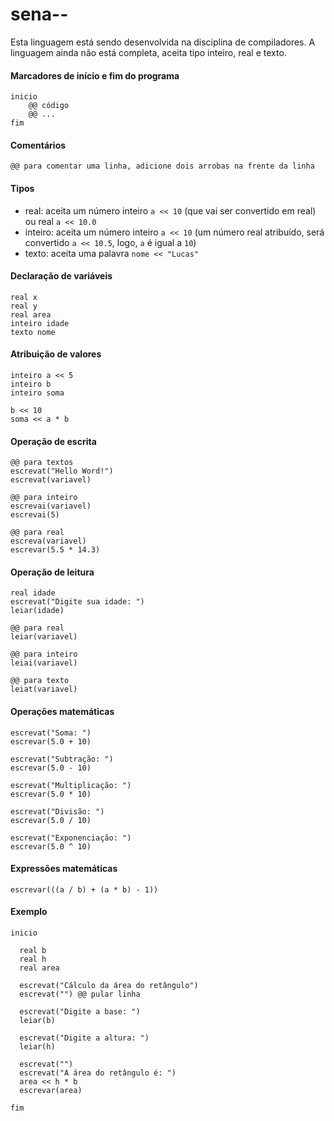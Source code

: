 # sena-- 

Esta linguagem está sendo desenvolvida na disciplina de compiladores. A linguagem ainda não está completa, aceita tipo inteiro, real e texto.

#### Marcadores de início e fim do programa
```
inicio
    @@ código 
    @@ ...
fim
```

#### Comentários
```
@@ para comentar uma linha, adicione dois arrobas na frente da linha
```

#### Tipos
- real: aceita um número inteiro `a << 10` (que vai ser convertido em real) ou real `a << 10.0`
- inteiro: aceita um número inteiro `a << 10` (um número real atribuído, será convertido `a << 10.5`, logo, `a` é igual a `10`)
- texto: aceita uma palavra `nome << "Lucas"`

#### Declaração de variáveis
```
real x
real y
real area
inteiro idade
texto nome
```

#### Atribuição de valores
```
inteiro a << 5
inteiro b
inteiro soma

b << 10
soma << a * b
```

#### Operação de escrita
```
@@ para textos
escrevat("Hello Word!")
escrevat(variavel)

@@ para inteiro
escrevai(variavel)
escrevai(5)

@@ para real
escreva(variavel)
escrevar(5.5 * 14.3)
```

#### Operação de leitura
```
real idade
escrevat("Digite sua idade: ")
leiar(idade)

@@ para real
leiar(variavel)

@@ para inteiro
leiai(variavel)

@@ para texto
leiat(variavel)
```

#### Operações matemáticas
```
escrevat("Soma: ")
escrevar(5.0 + 10)

escrevat("Subtração: ")
escrevar(5.0 - 10)

escrevat("Multiplicação: ")
escrevar(5.0 * 10)

escrevat("Divisão: ")
escrevar(5.0 / 10)

escrevat("Exponenciação: ")
escrevar(5.0 ^ 10)
```

#### Expressões matemáticas

```
escrevar(((a / b) + (a * b) - 1))
```

#### Exemplo 
```
inicio

  real b
  real h
  real area

  escrevat("Cálculo da área do retângulo")
  escrevat("") @@ pular linha

  escrevat("Digite a base: ")
  leiar(b)

  escrevat("Digite a altura: ")
  leiar(h)

  escrevat("")
  escrevat("A área do retângulo é: ")
  area << h * b
  escrevar(area)

fim
```
